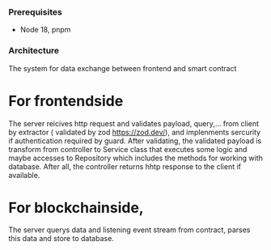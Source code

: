 ### Prerequisites

- Node 18, pnpm

### Architecture

The system for data exchange between frontend and smart contract

# For frontendside

The server reicives http request and validates payload, query,... from client by extractor ( validated by zod https://zod.dev/), and implenments sercurity if authentication required by guard. After validating, the validated payload is transform from controller to Service class that executes some logic and maybe accesses to Repository which includes the methods for working with database. After all, the controller returns hhtp response to the client if available.

# For blockchainside,

The server querys data and listening event stream from contract, parses this data and store to database.
